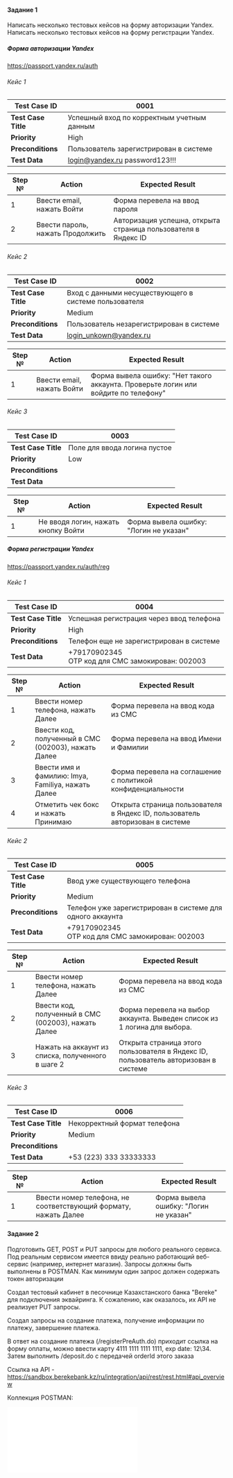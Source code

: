 #### Задание 1
Написать несколько тестовых кейсов на форму авторизации Yandex.
Написать несколько тестовых кейсов на форму регистрации Yandex.

##### Форма авторизации Yandex

https://passport.yandex.ru/auth

###### Кейс 1

| **Test Case ID**    | 0001                                       |
| ------------------- | ------------------------------------------ |
| **Test Case Title** | Успешный вход по корректным учетным данным |
| **Priority**        | High                                       |
| **Preconditions**   | Пользователь зарегистрирован в системе     |
| **Test Data**       | login@yandex.ru password123!!!             |

| **Step №** | **Action**                       | **Expected Result**                                            |
| ---------- | -------------------------------- | -------------------------------------------------------------- |
| 1          | Ввести email, нажать Войти       | Форма перевела на ввод пароля                                  |
| 2          | Ввести пароль, нажать Продолжить | Авторизация успешна, открыта страница пользователя в Яндекс ID |

###### Кейс 2

| **Test Case ID**    | 0002                                                  |
| ------------------- | ----------------------------------------------------- |
| **Test Case Title** | Вход с данными несуществующего в системе пользователя |
| **Priority**        | Medium                                                |
| **Preconditions**   | Пользователь незарегистрирован в системе              |
| **Test Data**       | [login_unkown@yandex.ru](mailto:login@yandex.ru)      |

| **Step №** | **Action**                 | **Expected Result**                                                                 |
| ---------- | -------------------------- | ----------------------------------------------------------------------------------- |
| 1          | Ввести email, нажать Войти | Форма вывела ошибку: "Нет такого аккаунта. Проверьте логин или войдите по телефону" |

###### Кейс 3

| **Test Case ID**    | 0003                         |
| ------------------- | ---------------------------- |
| **Test Case Title** | Поле для ввода логина пустое |
| **Priority**        | Low                          |
| **Preconditions**   |                              |
| **Test Data**       |                              |

| **Step №** | **Action**                          | **Expected Result**                    |
| ---------- | ----------------------------------- | -------------------------------------- |
| 1          | Не вводя логин, нажать кнопку Войти | Форма вывела ошибку: "Логин не указан" |

##### Форма регистрации Yandex

https://passport.yandex.ru/auth/reg

###### Кейс 1

| **Test Case ID**    | 0004                                                |
| ------------------- | --------------------------------------------------- |
| **Test Case Title** | Успешная регистрация через ввод телефона            |
| **Priority**        | High                                                |
| **Preconditions**   | Телефон еще не зарегистрирован в системе            |
| **Test Data**       | +79170902345<br>OTP код для СМС замокирован: 002003 |

| **Step №** | **Action**                                          | **Expected Result**                                                           |
| ---------- | --------------------------------------------------- | ----------------------------------------------------------------------------- |
| 1          | Ввести номер телефона, нажать Далее                 | Форма перевела на ввод кода из СМС                                            |
| 2          | Ввести код, полученный в СМС (002003), нажать Далее | Форма перевела на ввод Имени и Фамилии                                        |
| 3          | Ввести имя и фамилию: Imya, Familiya, нажать Далее  | Форма перевела на соглашение с политикой конфиденциальности                   |
| 4          | Отметить чек бокс и нажать Принимаю                 | Открыта страница пользователя в Яндекс ID, пользователь авторизован в системе |

###### Кейс 2

| **Test Case ID**    | 0005                                                      |
| ------------------- | --------------------------------------------------------- |
| **Test Case Title** | Ввод уже существующего телефона                           |
| **Priority**        | Medium                                                    |
| **Preconditions**   | Телефон уже зарегистрирован в системе для одного аккаунта |
| **Test Data**       | +79170902345  <br>OTP код для СМС замокирован: 002003     |

| **Step №** | **Action**                                          | **Expected Result**                                                                 |
| ---------- | --------------------------------------------------- | ----------------------------------------------------------------------------------- |
| 1          | Ввести номер телефона, нажать Далее                 | Форма перевела на ввод кода из СМС                                                  |
| 2          | Ввести код, полученный в СМС (002003), нажать Далее | Форма перевела на выбор аккаунта. Выведен список из 1 логина для выбора.            |
| 3          | Нажать на аккаунт из списка, полученного в шаге 2   | Открыта страница этого пользователя в Яндекс ID, пользователь авторизован в системе |

###### Кейс 3

| **Test Case ID**    | 0006                         |
| ------------------- | ---------------------------- |
| **Test Case Title** | Некорректный формат телефона |
| **Priority**        | Medium                       |
| **Preconditions**   |                              |
| **Test Data**       | +53 (223) 333 33333333       |

| **Step №** | **Action**                                                      | **Expected Result**                                                                 |
| ---------- | --------------------------------------------------------------- | ----------------------------------------------------------------------------------- |
| 1          | Ввести номер телефона, не соответствующий формату, нажать Далее | Форма вывела ошибку: "Логин не указан"                                              |


#### Задание 2
Подготовить GET, POST и PUT запросы для любого реального сервиса. Под реальным сервисом имеется ввиду реально работающий веб-сервис (например, интернет магазин). 
Запросы должны быть выполнены в POSTMAN.
Как минимум один запрос должен содержать токен авторизации


Создал тестовый кабинет в песочнице Казахстанского банка "Bereke" для подключения эквайринга.
К сожалению, как оказалось, их API не реализует PUT запросы.

Создал запросы на создание платежа, получение информации по платежу, завершение платежа.

В ответ на создание платежа (/registerPreAuth.do) приходит ссылка на форму оплаты, можно ввести карту 4111 1111 1111 1111, exp date: 12\34.
Затем выполнить /deposit.do с передачей orderId этого заказа

Ссылка на API - https://sandbox.berekebank.kz/ru/integration/api/rest/rest.html#api_overview

Коллекция POSTMAN:

![collection](Test%20task.postman_collection.json)



